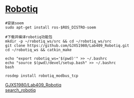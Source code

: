# [Robotiq](https://github.com/GJXS1980/Lab409_RUR/blob/master/%E7%A7%BB%E5%8A%A8%E5%B9%B3%E5%8F%B0%E4%BD%BF%E7%94%A8%E6%95%99%E7%A8%8BV3.0.md)
```
#安装soem
sudo apt-get install ros-$ROS_DISTRO-soem

#下载并编译robotiq功能包
mkdir -p ~/robotiq_ws/src && cd ~/robotiq_ws/src
git clone https://github.com/GJXS1980/Lab409_Robotiq.git
cd ~/robotiq_ws && catkin_make

echo "export robotiq_ws='$(pwd)'" >> ~/.bashrc
echo "source $(pwd)/devel/setup.bash" >> ~/.bashrc
bash

rosdep install robotiq_modbus_tcp
```
[GJXS1980/Lab409_Robotiq](https://github.com/GJXS1980/Lab409_Robotiq)  
[search_robotiq](https://github.com/search?q=robotiq)

